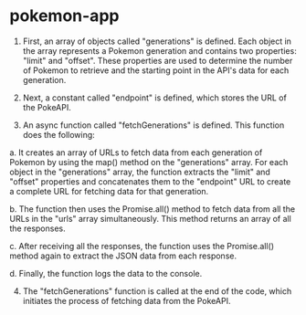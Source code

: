 # pokemon-app


1. First, an array of objects called "generations" is defined. Each object in the array represents a Pokemon generation and contains two properties: "limit" and "offset". These properties are used to determine the number of Pokemon to retrieve and the starting point in the API's data for each generation.

2. Next, a constant called "endpoint" is defined, which stores the URL of the PokeAPI.

3. An async function called "fetchGenerations" is defined. This function does the following:

a. It creates an array of URLs to fetch data from each generation of Pokemon by using the map() method on the "generations" array. For each object in the "generations" array, the function extracts the "limit" and "offset" properties and concatenates them to the "endpoint" URL to create a complete URL for fetching data for that generation.

b. The function then uses the Promise.all() method to fetch data from all the URLs in the "urls" array simultaneously. This method returns an array of all the responses.

c. After receiving all the responses, the function uses the Promise.all() method again to extract the JSON data from each response.

d. Finally, the function logs the data to the console.

4. The "fetchGenerations" function is called at the end of the code, which initiates the process of fetching data from the PokeAPI.
